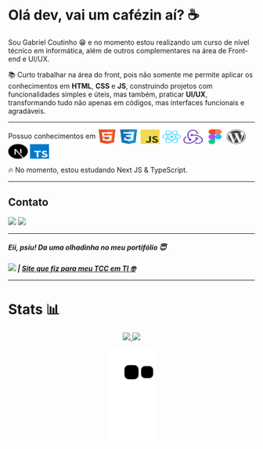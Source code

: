 # Olá dev, vai um cafézin aí? ☕️

Sou Gabriel Coutinho 😁 e no momento estou realizando um curso de nível técnico em informática, além de outros complementares na área de Front-end e UI/UX.

📚 Curto trabalhar na área do front, pois não somente me permite aplicar os conhecimentos em **HTML**, **CSS** e **JS**, construindo projetos com funcionalidades simples e úteis, mas também, praticar **UI/UX**, transformando tudo não apenas em códigos, mas interfaces funcionais e agradáveis.

<hr>

Possuo conhecimentos em
<img align="center" alt="HTML" height="30" width="40" src="https://raw.githubusercontent.com/devicons/devicon/master/icons/html5/html5-original.svg">
<img align="center" alt="CSS" height="30" width="40" src="https://raw.githubusercontent.com/devicons/devicon/master/icons/css3/css3-original.svg">
<img align="center" alt="JS" height="30" width="40" src="https://raw.githubusercontent.com/devicons/devicon/master/icons/javascript/javascript-original.svg">
<img align="center" alt="REACT" height="30" width="40" src="https://raw.githubusercontent.com/devicons/devicon/master/icons/react/react-original.svg">
<img align="center" alt="REDUX" height="30" width="40" src="https://raw.githubusercontent.com/devicons/devicon/master/icons/redux/redux-original.svg">
<img align="center" alt="FIGMA" height="30" width="40" src="https://raw.githubusercontent.com/devicons/devicon/master/icons/figma/figma-original.svg">
<img align="center" alt="WORDPRESS" height="30" width="40" src="https://raw.githubusercontent.com/devicons/devicon/master/icons/wordpress/wordpress-plain.svg">
<img align="center" alt="NETXJS" height="30" width="40" src="https://raw.githubusercontent.com/devicons/devicon/master/icons/nextjs/nextjs-original.svg">
<img align="center" alt="TYPESCRIPT" height="30" width="40" src="https://raw.githubusercontent.com/devicons/devicon/master/icons/typescript/typescript-original.svg">

🔥 No momento, estou estudando Next JS & TypeScript.

<hr>
<h2>Contato</h2>
<a href="https://www.linkedin.com/in/gabriel-coutinho-3a00a023b/" target="_blank"><img src="https://img.shields.io/badge/-LinkedIn-%230077B5?style=for-the-badge&logo=linkedin&logoColor=white" target="_blank"></a>
<a href="https://www.instagram.com/gabrielcoutinhoz/" target="_blank"><img src="https://img.shields.io/badge/-Instagram-%23E4405F?style=for-the-badge&logo=instagram&logoColor=white" target="_blank"></a>

<hr>

<h5>Eii, psiu! Da uma olhadinha no meu portifólio 😇<h5>
<a href="https://www.behance.net/gabrielcoutinho9" target="_blank"><img src="https://img.shields.io/badge/Behance-0054F7?style=for-the-badge&logo=behance&logoColor=white" target="_blank"></a>
 |
<a href="https://kairosprojeto.great-site.net/" target="_blank">Site que fiz para meu TCC em TI 🤓</a>

<hr>

# Stats 📊

              
<div align="center">
    <a href="https://github.com/gabrielcoutz">
      <img height="150em" src="https://github-readme-stats.vercel.app/api?username=gabrielcoutz&count_private=true&include_all_commits=true&show_icons=true&theme=react&hide_border=true&show_owner=true"/>
      <img height="150em" src="https://github-readme-stats.vercel.app/api/top-langs/?username=gabrielcoutz&theme=react&hide_border=true&&layout=compact"/>
    </a>
  </div>
  
  
  <div align="center">
  
  ![Snake animation](https://github.com/gabrielcoutz/gabrielcoutz/blob/output/github-contribution-grid-snake.svg)
  
</div>
  

